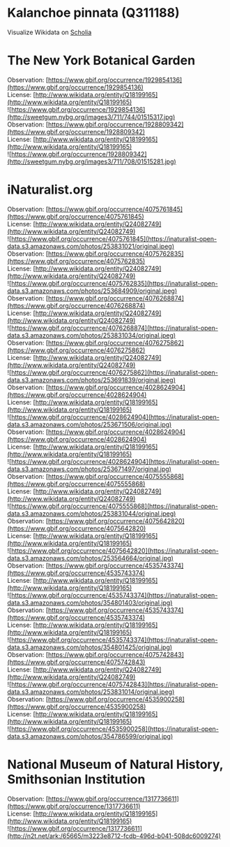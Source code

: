 
Kalanchoe pinnata (Q311188)
===========================
  
Visualize Wikidata on [Scholia](https://scholia.toolforge.org/taxon/Q311188)
# The New York Botanical Garden
  
Observation: [https://www.gbif.org/occurrence/1929854136](https://www.gbif.org/occurrence/1929854136)  
License: [http://www.wikidata.org/entity/Q18199165](http://www.wikidata.org/entity/Q18199165)  
![https://www.gbif.org/occurrence/1929854136](http://sweetgum.nybg.org/images3/711/744/01515317.jpg)  
Observation: [https://www.gbif.org/occurrence/1928809342](https://www.gbif.org/occurrence/1928809342)  
License: [http://www.wikidata.org/entity/Q18199165](http://www.wikidata.org/entity/Q18199165)  
![https://www.gbif.org/occurrence/1928809342](http://sweetgum.nybg.org/images3/711/708/01515281.jpg)
# iNaturalist.org
  
Observation: [https://www.gbif.org/occurrence/4075761845](https://www.gbif.org/occurrence/4075761845)  
License: [http://www.wikidata.org/entity/Q24082749](http://www.wikidata.org/entity/Q24082749)  
![https://www.gbif.org/occurrence/4075761845](https://inaturalist-open-data.s3.amazonaws.com/photos/253831021/original.jpeg)  
Observation: [https://www.gbif.org/occurrence/4075762835](https://www.gbif.org/occurrence/4075762835)  
License: [http://www.wikidata.org/entity/Q24082749](http://www.wikidata.org/entity/Q24082749)  
![https://www.gbif.org/occurrence/4075762835](https://inaturalist-open-data.s3.amazonaws.com/photos/253684909/original.jpeg)  
Observation: [https://www.gbif.org/occurrence/4076268874](https://www.gbif.org/occurrence/4076268874)  
License: [http://www.wikidata.org/entity/Q24082749](http://www.wikidata.org/entity/Q24082749)  
![https://www.gbif.org/occurrence/4076268874](https://inaturalist-open-data.s3.amazonaws.com/photos/253831034/original.jpeg)  
Observation: [https://www.gbif.org/occurrence/4076275862](https://www.gbif.org/occurrence/4076275862)  
License: [http://www.wikidata.org/entity/Q24082749](http://www.wikidata.org/entity/Q24082749)  
![https://www.gbif.org/occurrence/4076275862](https://inaturalist-open-data.s3.amazonaws.com/photos/253691839/original.jpeg)  
Observation: [https://www.gbif.org/occurrence/4028624904](https://www.gbif.org/occurrence/4028624904)  
License: [http://www.wikidata.org/entity/Q18199165](http://www.wikidata.org/entity/Q18199165)  
![https://www.gbif.org/occurrence/4028624904](https://inaturalist-open-data.s3.amazonaws.com/photos/253671506/original.jpg)  
Observation: [https://www.gbif.org/occurrence/4028624904](https://www.gbif.org/occurrence/4028624904)  
License: [http://www.wikidata.org/entity/Q18199165](http://www.wikidata.org/entity/Q18199165)  
![https://www.gbif.org/occurrence/4028624904](https://inaturalist-open-data.s3.amazonaws.com/photos/253671497/original.jpg)  
Observation: [https://www.gbif.org/occurrence/4075555868](https://www.gbif.org/occurrence/4075555868)  
License: [http://www.wikidata.org/entity/Q24082749](http://www.wikidata.org/entity/Q24082749)  
![https://www.gbif.org/occurrence/4075555868](https://inaturalist-open-data.s3.amazonaws.com/photos/253831044/original.jpeg)  
Observation: [https://www.gbif.org/occurrence/4075642820](https://www.gbif.org/occurrence/4075642820)  
License: [http://www.wikidata.org/entity/Q18199165](http://www.wikidata.org/entity/Q18199165)  
![https://www.gbif.org/occurrence/4075642820](https://inaturalist-open-data.s3.amazonaws.com/photos/253564664/original.jpg)  
Observation: [https://www.gbif.org/occurrence/4535743374](https://www.gbif.org/occurrence/4535743374)  
License: [http://www.wikidata.org/entity/Q18199165](http://www.wikidata.org/entity/Q18199165)  
![https://www.gbif.org/occurrence/4535743374](https://inaturalist-open-data.s3.amazonaws.com/photos/354801403/original.jpg)  
Observation: [https://www.gbif.org/occurrence/4535743374](https://www.gbif.org/occurrence/4535743374)  
License: [http://www.wikidata.org/entity/Q18199165](http://www.wikidata.org/entity/Q18199165)  
![https://www.gbif.org/occurrence/4535743374](https://inaturalist-open-data.s3.amazonaws.com/photos/354801425/original.jpg)  
Observation: [https://www.gbif.org/occurrence/4075742843](https://www.gbif.org/occurrence/4075742843)  
License: [http://www.wikidata.org/entity/Q24082749](http://www.wikidata.org/entity/Q24082749)  
![https://www.gbif.org/occurrence/4075742843](https://inaturalist-open-data.s3.amazonaws.com/photos/253831014/original.jpeg)  
Observation: [https://www.gbif.org/occurrence/4535900258](https://www.gbif.org/occurrence/4535900258)  
License: [http://www.wikidata.org/entity/Q18199165](http://www.wikidata.org/entity/Q18199165)  
![https://www.gbif.org/occurrence/4535900258](https://inaturalist-open-data.s3.amazonaws.com/photos/354786599/original.jpg)
# National Museum of Natural History, Smithsonian Institution
  
Observation: [https://www.gbif.org/occurrence/1317736611](https://www.gbif.org/occurrence/1317736611)  
License: [http://www.wikidata.org/entity/Q18199165](http://www.wikidata.org/entity/Q18199165)  
![https://www.gbif.org/occurrence/1317736611](http://n2t.net/ark:/65665/m3223e8712-fcdb-496d-b041-508dc6009274)